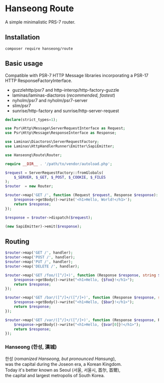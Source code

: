 # Hanseong Route

A simple minimalistic PRS-7 router.

## Installation
```
composer require hanseong/route
```

## Basic usage

Compatible with PSR-7 HTTP Message libraries incorporating a PSR-17 HTTP ResponseFactoryInterface.

 - guzzlehttp/psr7 and http-interop/http-factory-guzzle
 - laminas/laminas-diactoros (*recommended, fastest*)
 - nyholm/psr7 and nyholm/psr7-server
 - slim/psr7
 - sunrise/http-factory and sunrise/http-server-request

```PHP
declare(strict_types=1);

use Psr\Http\Message\ServerRequestInterface as Request;
use Psr\Http\Message\ResponseInterface as Response;

use Laminas\Diactoros\ServerRequestFactory;
use Laminas\HttpHandlerRunner\Emitter\SapiEmitter;

use Hanseong\Route\Router;

require __DIR__ . '/path/to/vendor/autoload.php';

$request = ServerRequestFactory::fromGlobals(
    $_SERVER, $_GET, $_POST, $_COOKIE, $_FILES
);
$router  = new Router;

$router->map('GET /', function (Request $request, Response $response): Response {
    $response->getBody()->write('<h1>Hello, World!</h1>');
    return $response;
});

$response = $router->dispatch($request);

(new SapiEmitter)->emit($response);
```

## Routing
```PHP
$router->map('GET /', handler);
$router->map('POST /', handler);
$router->map('PUT /', handler);
$router->map('DELETE /', handler);
```

```PHP
$router->map('GET /foo/([^/]+)', function (Response $response, string $foo): Response {
    $response->getBody()->write("<h1>Hello, {$foo}!</h1>");
    return $response;
});

$router->map('GET /bar/([^/]+/([^/]+)', function (Response $response, string $foo, string $bar): Response {
    $response->getBody()->write("<h1>Hello, {$bar}!</h1>");
    return $response;
});

$router->map('GET /var/([^/]+/([^/]+)', function (Response $response, Request $request, array $var): Response {
    $response->getBody()->write("<h1>Hello, {$var[0]}!</h1>");
    return $response;
});
```

### Hanseong (한성, 漢城)

한성 (*romanized Hanseong, but pronounced Hansung*),\
was the capital during the Joseon era, a Korean Kingdom.\
Today it's better known as Seoul (서울, 서울시, 首尔, 首爾),\
the capital and largest metropolis of South Korea.